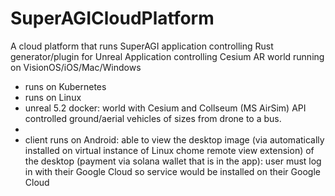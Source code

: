 # SuperAGICloudPlatform
A cloud platform that runs SuperAGI application controlling Rust generator/plugin for Unreal Application controlling Cesium AR world running on VisionOS/iOS/Mac/Windows


 - runs on Kubernetes
 - runs on Linux
 - unreal 5.2 docker: world with Cesium and Collseum (MS AirSim) API controlled ground/aerial vehicles of sizes from drone to a bus. 
 - 
 - client runs on Android: able to view the desktop image (via automatically installed on virtual instance of Linux chome remote view extension) of the desktop (payment via solana wallet that is in the app): user must log in with their Google Cloud so service would be installed on their Google Cloud
